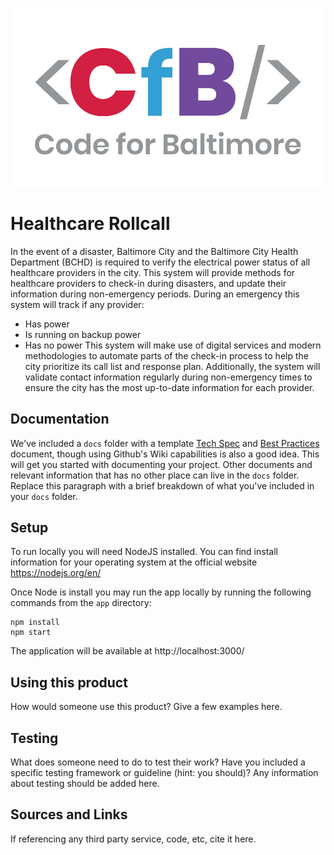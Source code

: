 ![Code for Baltimore](/docs/img/CfB.png)

# Healthcare Rollcall
In the event of a disaster, Baltimore City and the Baltimore City Health Department (BCHD) is required to verify the electrical power status of all healthcare providers in the city. This system will provide methods for healthcare providers to check-in during disasters, and update their information during non-emergency periods. During an emergency this system will track if any provider:
* Has power
* Is running on backup power
* Has no power
This system will make use of digital services and modern methodologies to automate parts of the check-in process to help the city prioritize its call list and response plan. Additionally, the system will validate contact information regularly during non-emergency times to ensure the city has the most up-to-date information for each provider.

## Documentation
We've included a `docs` folder with a template [Tech Spec](/docs/Tech_Spec.md) and [Best Practices](/docs/Best_Practices.md) document, though using Github's Wiki capabilities is also a good idea. This will get you started with documenting your project.  Other documents and relevant information that has no other place can live in the `docs` folder.  Replace this paragraph with a brief breakdown of what you've included in your `docs` folder.

## Setup
To run locally you will need NodeJS installed. You can find install information for your operating system at the official website https://nodejs.org/en/

Once Node is install you may run the app locally by running the following commands from the `app` directory:
```
npm install
npm start
```

The application will be available at http://localhost:3000/

## Using this product
How would someone use this product? Give a few examples here.

## Testing
What does someone need to do to test their work? Have you included a specific testing framework or guideline (hint: you should)? Any information about testing should be added here.

## Sources and Links
If referencing any third party service, code, etc, cite it here.

